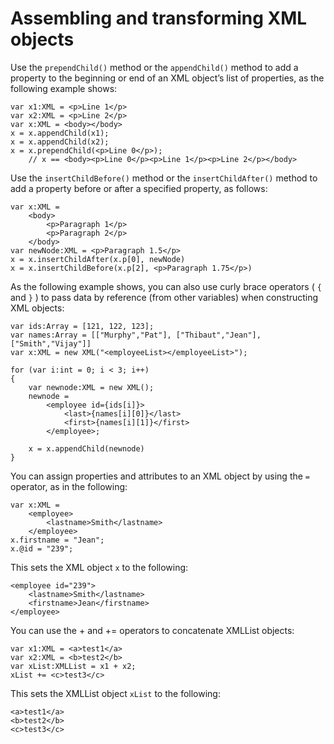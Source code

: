 # Assembling and transforming XML objects

<div>

Use the `prependChild()` method or the
`appendChild()` method to add a property to
the beginning or end of an XML object’s list of properties, as the
following example shows:

    var x1:XML = <p>Line 1</p>
    var x2:XML = <p>Line 2</p>
    var x:XML = <body></body>
    x = x.appendChild(x1);
    x = x.appendChild(x2);
    x = x.prependChild(<p>Line 0</p>);
        // x == <body><p>Line 0</p><p>Line 1</p><p>Line 2</p></body>

Use the `insertChildBefore()` method or the
`insertChildAfter()` method to add a property
before or after a specified property, as follows:

    var x:XML =
        <body>
            <p>Paragraph 1</p>
            <p>Paragraph 2</p>
        </body>
    var newNode:XML = <p>Paragraph 1.5</p>
    x = x.insertChildAfter(x.p[0], newNode)
    x = x.insertChildBefore(x.p[2], <p>Paragraph 1.75</p>)

As the following example shows, you can also use curly brace operators (
`{` and `}` ) to
pass data by reference (from other variables) when constructing XML
objects:

    var ids:Array = [121, 122, 123];
    var names:Array = [["Murphy","Pat"], ["Thibaut","Jean"], ["Smith","Vijay"]]
    var x:XML = new XML("<employeeList></employeeList>");

    for (var i:int = 0; i < 3; i++)
    {
        var newnode:XML = new XML();
        newnode =
            <employee id={ids[i]}>
                <last>{names[i][0]}</last>
                <first>{names[i][1]}</first>
            </employee>;

        x = x.appendChild(newnode)
    }

You can assign properties and attributes to an XML object by using the
`=` operator, as in the following:

    var x:XML =
        <employee>
            <lastname>Smith</lastname>
        </employee>
    x.firstname = "Jean";
    x.@id = "239";

This sets the XML object `x` to the
following:

    <employee id="239">
        <lastname>Smith</lastname>
        <firstname>Jean</firstname>
    </employee>

You can use the + and += operators to concatenate XMLList objects:

    var x1:XML = <a>test1</a>
    var x2:XML = <b>test2</b>
    var xList:XMLList = x1 + x2;
    xList += <c>test3</c>

This sets the XMLList object `xList` to the
following:

    <a>test1</a>
    <b>test2</b>
    <c>test3</c>

</div>
